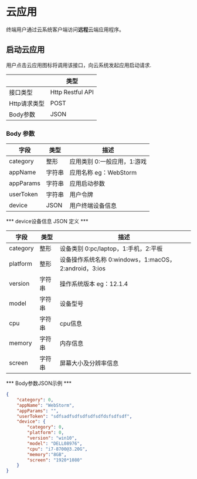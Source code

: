# 云应用

终端用户通过云系统客户端访问**远程**云端应用程序。

## 启动云应用

用户点击云应用图标将调用该接口，向云系统发起应用启动请求.

|         		|	类型           		|
|---------------|-----------------------|
|接口类型 		|	Http Restful API |
|Http请求类型	|	POST	|
|Body参数		|	JSON	|

### Body 参数
|       字段  	|	类型     |       描述  				|
|---------------|-----------|---------------------------|
|category		|	整形 	| 应用类别 0:一般应用，1:游戏 	|
|appName		|	字符串	| 应用名称 eg：WebStorm 		|
|appParams		|	字符串	| 应用启动参数			 	|
|userToken		|	字符串	| 用户令牌					|
|device			|	JSON	| 用户终端设备信息				|

*** device设备信息 JSON 定义 ***

|    字段  	|	类型		|       描述  				
|-----------|-----------|-------------------------------------------------
|category	|	整形 	| 设备类别 0:pc/laptop，1:手机，2:平板 	
|platform	|	整形		| 设备操作系统名称 0:windows，1:macOS， 2:android，3:ios 	
|version	|	字符串	| 操作系统版本 eg：12.1.4			 	
|model		|	字符串	| 设备型号				
|cpu		|	字符串	| cpu信息				
|memory		|	字符串	| 内存信息				
|screen		|	字符串	| 屏幕大小及分辨率信息		

*** Body参数JSON示例 ***
```json
{
	"category": 0,
	"appName": "WebStorm",
	"appParams": "",
	"userToken": "sdfsadfsdfsdfsdfsdfdsfsdfsdf",
    "device": {
        "category": 0,
        "platform": 0,
        "version": "win10",
        "model": "DELL08976",
        "cpu": "i7-8700@3.20G",
        "memory":"8GB",
        "screen": "1920*1080"
    }
}
```
